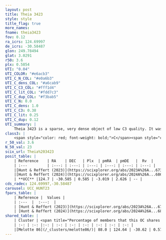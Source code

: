 ```yaml
---
layout: post
title: Theia 3423
style: style
title_flag: true
more_names: 
fname: theia3423
fov: 0.12
ra_icrs: 124.69997
de_icrs: -30.58487
glon: 249.78494
glat: 3.0291
r50: 3.6
plx: 0.5854
UTI: "0.04"
UTI_COLOR: "#e6acb3"
UTI_C_N_COL: "#e0a6b3"
UTI_C_dens_COL: "#a6cab9"
UTI_C_C3_COL: "#fff1d4"
UTI_C_lit_COL: "#fdd7c3"
UTI_C_dup_COL: "#f3bab5"
UTI_C_N: 0.0
UTI_C_dens: 1.0
UTI_C_C3: 0.38
UTI_C_lit: 0.25
UTI_C_dup: 0.12
UTI_summary: |
    Theia 3423 is a sparse, very dense object of low C3 quality. It was recently reported in the literature.<br><br><span style="color: #99180f; font-weight: bold;">Warning: </span>This is likely a duplicate object, which shares a large percentage of members with at least one previously reported entry.<br><br><span style="color: #99180f; font-weight: bold;">Warning: </span>contains less than 25 stars with <i>P>0.5</i> estimated.
class3: |
    <span style="color: red; font-weight: bold;">C</span><span style="color: #FFC300; font-weight: bold;">B</span>
r_50_val: 3.6
N_50_val: 23
scix_url: Theia%203423
posit_table: |
    | Reference    | RA    | DEC   | Plx  | pmRA  | pmDE   |  Rv  |
    | :---         | :---: | :---: | :---: | :---: | :---: | :---: |
    |[Hunt & Reffert (2023)](https://scixplorer.org/abs/2023A%26A...673A.114H) | 124.677 | -30.562 | 0.749 | -3.039 | 2.646 | 49.708 |
    |[Hunt & Reffert (2024)](https://scixplorer.org/abs/2024A%26A...686A..42H) | 124.677 | -30.562 | 0.749 | -3.039 | 2.646 | 49.708 |
    | **UCC** |124.7 | -30.585 | 0.585 | -3.019 | 2.626 | -- | 
cds_radec: 124.69997,-30.58487
carousel: UCC_HUNT23
fpars_table: |
    | Reference |  Values |
    | :---  |  :---:  |
    | [Hunt & Reffert (2023)](https://scixplorer.org/abs/2023A%26A...673A.114H) | `AV50=0.234, diffAV50=0.367, MOD50=10.598, logAge50=9.24` |
    | [Hunt & Reffert (2024)](https://scixplorer.org/abs/2024A%26A...686A..42H) | `MassJ=105.942` |
shared_table: |
    | Cluster | <span title="Percentage of members that this OC shares with the ones listed">%</span>   | RA   | DEC   | Plx   | pmRA  | pmDE  | Rv | UTI |
    | :-: | :-: |:-: | :-: | :-: | :-: | :-: | :-: | :-: |
    |[Melotte 86](/_clusters/melotte86/)| 88.0 | 124.64 | -30.62 | 0.57 | -2.97 | 2.61 | 34.59 |0.96 |
---
```

